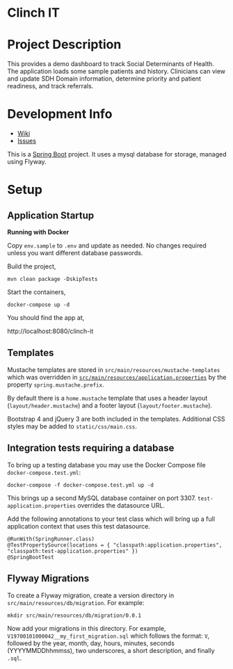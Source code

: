 # Clinch IT

Project Description
===================

This provides a demo dashboard to track Social Determinants of Health. The application loads some sample patients and history. Clinicians can view and update SDH Domain information, determine priority and patient readiness, and track referrals.

Development Info
================

* [Wiki](https://octri.ohsu.edu/wiki/display/Dorr/CLINCH-IT)
* [Issues](https://octri.ohsu.edu/issues/projects/DORR/issues/)

This is a [Spring Boot](https://projects.spring.io/spring-boot/) project. It uses a mysql database for storage, managed using Flyway.

Setup
=====


Application Startup
-------------------
**Running with Docker**


Copy `env.sample` to `.env` and update as needed. No changes required unless
you want different database passwords.

Build the project,

```
mvn clean package -DskipTests
```

Start the containers,

```
docker-compose up -d
```

You should find the app at,

http://localhost:8080/clinch-it



Templates
---------

Mustache templates are stored in `src/main/resources/mustache-templates` which was overridden in [`src/main/resources/application.properties`](src/main/resource/application.properties) by the property `spring.mustache.prefix`.

By default there is a `home.mustache` template that uses a header layout (`layout/header.mustache`) and a footer layout (`layout/footer.mustache`).

Bootstrap 4 and jQuery 3 are both included in the templates. Additional CSS styles may be added to `static/css/main.css`.

Integration tests requiring a database
--------------------------------------

To bring up a testing database you may use the Docker Compose file `docker-compose.test.yml`:

```
docker-compose -f docker-compose.test.yml up -d
```

This brings up a second MySQL database container on port 3307. `test-application.properties` overrides the datasource URL.

Add the following annotations to your test class which will bring up a full application context that uses this test datasource.

```
@RunWith(SpringRunner.class)
@TestPropertySource(locations = { "classpath:application.properties", "classpath:test-application.properties" })
@SpringBootTest
```

Flyway Migrations
-----------------

To create a Flyway migration, create a version directory in `src/main/resources/db/migration`. For example:

```
mkdir src/main/resources/db/migration/0.0.1
```

Now add your migrations in this directory. For example, `V19700101000042__my_first_migration.sql` which follows the format: `V`, followed by the year, month, day, hours, minutes, seconds (YYYYMMDDhhmmss), two underscores, a short description, and finally `.sql`.

